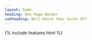 ```yaml
---
layout: home
heading: One Page Wonder
subheading: Will Knock Your Socks Off
---
```



<div class="container">
  {% include features.html %}
</div>
